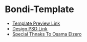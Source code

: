 # Bondi-Template
<ul>
<li><a href="https://bechir-marco.github.io/Bondi-Template/">Template Preview Link</li>
<li ><a href ="https://www.graphberry.com/item/bondi-psd-landing-page">Design PSD Link</li>

<li>Special Thnaks To <a href ="https://www.youtube.com/playlist?list=PLDoPjvoNmBAyvm7f--dc6XqkpfDcen_vQ">Osama Elzero</li>
</ul>
